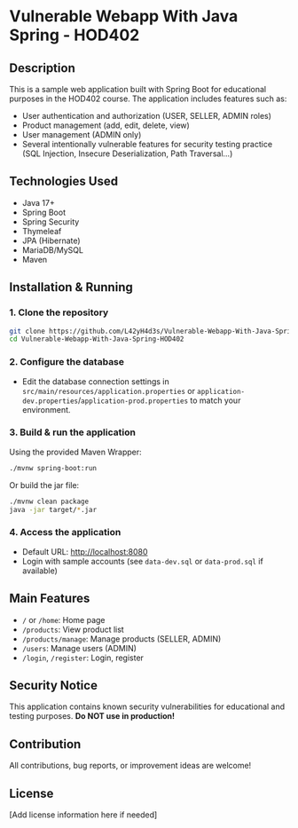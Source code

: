 # Vulnerable Webapp With Java Spring - HOD402

## Description
This is a sample web application built with Spring Boot for educational purposes in the HOD402 course. The application includes features such as:
- User authentication and authorization (USER, SELLER, ADMIN roles)
- Product management (add, edit, delete, view)
- User management (ADMIN only)
- Several intentionally vulnerable features for security testing practice (SQL Injection, Insecure Deserialization, Path Traversal...)

## Technologies Used
- Java 17+
- Spring Boot
- Spring Security
- Thymeleaf
- JPA (Hibernate)
- MariaDB/MySQL
- Maven

## Installation & Running

### 1. Clone the repository
```bash
git clone https://github.com/L42yH4d3s/Vulnerable-Webapp-With-Java-Spring-HOD402.git
cd Vulnerable-Webapp-With-Java-Spring-HOD402
```

### 2. Configure the database
- Edit the database connection settings in `src/main/resources/application.properties` or `application-dev.properties`/`application-prod.properties` to match your environment.

### 3. Build & run the application
Using the provided Maven Wrapper:
```bash
./mvnw spring-boot:run
```
Or build the jar file:
```bash
./mvnw clean package
java -jar target/*.jar
```

### 4. Access the application
- Default URL: [http://localhost:8080](http://localhost:8080)
- Login with sample accounts (see `data-dev.sql` or `data-prod.sql` if available)

## Main Features
- `/` or `/home`: Home page
- `/products`: View product list
- `/products/manage`: Manage products (SELLER, ADMIN)
- `/users`: Manage users (ADMIN)
- `/login`, `/register`: Login, register

## Security Notice
This application contains known security vulnerabilities for educational and testing purposes. **Do NOT use in production!**

## Contribution
All contributions, bug reports, or improvement ideas are welcome!

## License
[Add license information here if needed] 